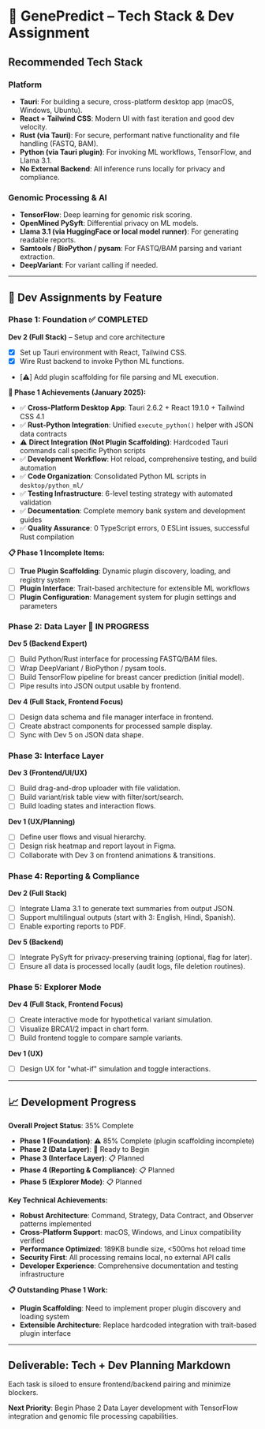 
# 🧪 GenePredict – Tech Stack & Dev Assignment

## Recommended Tech Stack

### Platform
- **Tauri**: For building a secure, cross-platform desktop app (macOS, Windows, Ubuntu).
- **React + Tailwind CSS**: Modern UI with fast iteration and good dev velocity.
- **Rust (via Tauri)**: For secure, performant native functionality and file handling (FASTQ, BAM).
- **Python (via Tauri plugin)**: For invoking ML workflows, TensorFlow, and Llama 3.1.
- **No External Backend**: All inference runs locally for privacy and compliance.

### Genomic Processing & AI
- **TensorFlow**: Deep learning for genomic risk scoring.
- **OpenMined PySyft**: Differential privacy on ML models.
- **Llama 3.1 (via HuggingFace or local model runner)**: For generating readable reports.
- **Samtools / BioPython / pysam**: For FASTQ/BAM parsing and variant extraction.
- **DeepVariant**: For variant calling if needed.

---

## 👥 Dev Assignments by Feature

### Phase 1: Foundation ✅ **COMPLETED**
**Dev 2 (Full Stack)** – Setup and core architecture
- [x] Set up Tauri environment with React, Tailwind CSS.
- [x] Wire Rust backend to invoke Python ML functions.
- [⚠️] Add plugin scaffolding for file parsing and ML execution.

**🎯 Phase 1 Achievements (January 2025):**
- ✅ **Cross-Platform Desktop App**: Tauri 2.6.2 + React 19.1.0 + Tailwind CSS 4.1
- ✅ **Rust-Python Integration**: Unified `execute_python()` helper with JSON data contracts
- ⚠️ **Direct Integration (Not Plugin Scaffolding)**: Hardcoded Tauri commands call specific Python scripts
- ✅ **Development Workflow**: Hot reload, comprehensive testing, and build automation
- ✅ **Code Organization**: Consolidated Python ML scripts in `desktop/python_ml/`
- ✅ **Testing Infrastructure**: 6-level testing strategy with automated validation
- ✅ **Documentation**: Complete memory bank system and development guides
- ✅ **Quality Assurance**: 0 TypeScript errors, 0 ESLint issues, successful Rust compilation

**📋 Phase 1 Incomplete Items:**
- [ ] **True Plugin Scaffolding**: Dynamic plugin discovery, loading, and registry system
- [ ] **Plugin Interface**: Trait-based architecture for extensible ML workflows
- [ ] **Plugin Configuration**: Management system for plugin settings and parameters

### Phase 2: Data Layer 🚧 **IN PROGRESS**
**Dev 5 (Backend Expert)**
- [ ] Build Python/Rust interface for processing FASTQ/BAM files.
- [ ] Wrap DeepVariant / BioPython / pysam tools.
- [ ] Build TensorFlow pipeline for breast cancer prediction (initial model).
- [ ] Pipe results into JSON output usable by frontend.

**Dev 4 (Full Stack, Frontend Focus)**
- [ ] Design data schema and file manager interface in frontend.
- [ ] Create abstract components for processed sample display.
- [ ] Sync with Dev 5 on JSON data shape.

### Phase 3: Interface Layer
**Dev 3 (Frontend/UI/UX)**
- [ ] Build drag-and-drop uploader with file validation.
- [ ] Build variant/risk table view with filter/sort/search.
- [ ] Build loading states and interaction flows.

**Dev 1 (UX/Planning)**
- [ ] Define user flows and visual hierarchy.
- [ ] Design risk heatmap and report layout in Figma.
- [ ] Collaborate with Dev 3 on frontend animations & transitions.

### Phase 4: Reporting & Compliance
**Dev 2 (Full Stack)**
- [ ] Integrate Llama 3.1 to generate text summaries from output JSON.
- [ ] Support multilingual outputs (start with 3: English, Hindi, Spanish).
- [ ] Enable exporting reports to PDF.

**Dev 5 (Backend)**
- [ ] Integrate PySyft for privacy-preserving training (optional, flag for later).
- [ ] Ensure all data is processed locally (audit logs, file deletion routines).

### Phase 5: Explorer Mode
**Dev 4 (Full Stack, Frontend Focus)**
- [ ] Create interactive mode for hypothetical variant simulation.
- [ ] Visualize BRCA1/2 impact in chart form.
- [ ] Build frontend toggle to compare sample variants.

**Dev 1 (UX)**
- [ ] Design UX for "what-if" simulation and toggle interactions.

---

## 📈 Development Progress

**Overall Project Status**: 35% Complete
- **Phase 1 (Foundation)**: ⚠️ 85% Complete (plugin scaffolding incomplete)
- **Phase 2 (Data Layer)**: 🚧 Ready to Begin
- **Phase 3 (Interface Layer)**: 📋 Planned
- **Phase 4 (Reporting & Compliance)**: 📋 Planned
- **Phase 5 (Explorer Mode)**: 📋 Planned

**Key Technical Achievements:**
- **Robust Architecture**: Command, Strategy, Data Contract, and Observer patterns implemented
- **Cross-Platform Support**: macOS, Windows, and Linux compatibility verified
- **Performance Optimized**: 189KB bundle size, <500ms hot reload time
- **Security First**: All processing remains local, no external API calls
- **Developer Experience**: Comprehensive documentation and testing infrastructure

**📋 Outstanding Phase 1 Work:**
- **Plugin Scaffolding**: Need to implement proper plugin discovery and loading system
- **Extensible Architecture**: Replace hardcoded integration with trait-based plugin interface

---

## Deliverable: Tech + Dev Planning Markdown

Each task is siloed to ensure frontend/backend pairing and minimize blockers.

**Next Priority**: Begin Phase 2 Data Layer development with TensorFlow integration and genomic file processing capabilities.
